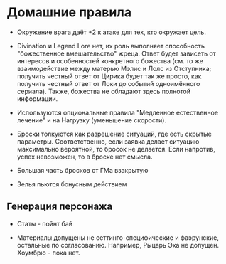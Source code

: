 # Домашние правила

* Окружение врага даёт +2 к атаке для тех, кто окружает цель.

* Divination и Legend Lore нет, их роль выполняет способность "божественное вмешательство" жреца. Ответ будет зависеть от интересов и особенностей конкретного божества (см. то же взаимодействие между матерью Мэлис и Лолс из Отступника; получить честный ответ от Цирика будет так же просто, как получить честный ответ от Локи до событий одноимённого сериала). Также, божества не обладают здесь полнотой информации. 

* Используются опциональные правила "Медленное естественное лечение" и на Нагрузку (уменьшение скорости).

* Броски толкуются как разрешение ситуаций, где есть скрытые параметры. Соответственно, если заявка делает ситуацию максимально вероятной, то бросок не делается. Если напротив, успех невозможен, то в броске нет смысла. 

* Большая часть бросков от ГМа взакрытую

* Зелья пьются бонусным действием


## Генерация персонажа

* Статы - пойнт бай

* Материалы допущены не сеттинго-специфические и фаэрунские, остальные по согласованию. Например, Рыцарь Эха не допущен. Хоумбрю - пока нет.
